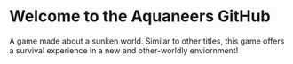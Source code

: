# Welcome to the Aquaneers GitHub
A game made about a sunken world. Similar to other titles, this game offers a survival experience in a new and other-worldly enviornment!
